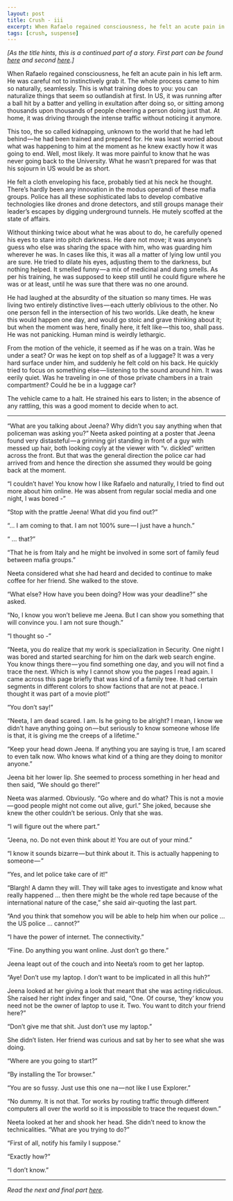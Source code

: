 ```yaml
---
layout: post
title: Crush - iii
excerpt: When Rafaelo regained consciousness, he felt an acute pain in his left arm. He was careful not to instinctively grab it. The whole process came to him so naturally, seamlessly.
tags: [crush, suspense]
---
```

<i>[As the title hints, this is a continued part of a story. First part can be found <a href="https://shikha-aggarwal.github.io/2019-03-26-Crush/" class="post-read-more">here</a> and second <a href="https://shikha-aggarwal.github.io/2019-04-02-Crush-Part-2/" class="post-read-more">here</a>.]</i>

When Rafaelo regained consciousness, he felt an acute pain in his left arm. He was careful not to instinctively grab it. The whole process came to him so naturally, seamlessly. This is what training does to you: you can naturalize things that seem so outlandish at first. In US, it was running after a ball hit by a batter and yelling in exultation after doing so, or sitting among thousands upon thousands of people cheering a person doing just that. At home, it was driving through the intense traffic without noticing it anymore.

This too, the so called kidnapping, unknown to the world that he had left behind — he had been trained and prepared for. He was least worried about what was happening to him at the moment as he knew exactly how it was going to end. Well, most likely. It was more painful to know that he was never going back to the University. What he wasn’t prepared for was that his sojourn in US would be as short.

He felt a cloth enveloping his face, probably tied at his neck he thought. There’s hardly been any innovation in the modus operandi of these mafia groups. Police has all these sophisticated labs to develop combative technologies like drones and drone detectors, and still groups manage their leader’s escapes by digging underground tunnels. He mutely scoffed at the state of affairs.

Without thinking twice about what he was about to do, he carefully opened his eyes to stare into pitch darkness. He dare not move; it was anyone’s guess who else was sharing the space with him, who was guarding him wherever he was. In cases like this, it was all a matter of lying low until you are sure. He tried to dilate his eyes, adjusting them to the darkness, but nothing helped. It smelled funny — a mix of medicinal and dung smells. As per his training, he was supposed to keep still until he could figure where he was or at least, until he was sure that there was no one around.

He had laughed at the absurdity of the situation so many times. He was living two entirely distinctive lives — each utterly oblivious to the other. No one person fell in the intersection of his two worlds. Like death, he knew this would happen one day, and would go stoic and grave thinking about it; but when the moment was here, finally here, it felt like — this too, shall pass. He was not panicking. Human mind is weirdly lethargic.

From the motion of the vehicle, it seemed as if he was on a train. Was he under a seat? Or was he kept on top shelf as of a luggage? It was a very hard surface under him, and suddenly he felt cold on his back. He quickly tried to focus on something else — listening to the sound around him. It was eerily quiet. Was he traveling in one of those private chambers in a train compartment? Could he be in a luggage car?

The vehicle came to a halt. He strained his ears to listen; in the absence of any rattling, this was a good moment to decide when to act.

*******************

“What are you talking about Jeena? Why didn’t you say anything when that policeman was asking you?” Neeta asked pointing at a poster that Jeena found very distasteful — a grinning girl standing in front of a guy with messed up hair, both looking coyly at the viewer with “v. dickled” written across the front. But that was the general direction the police car had arrived from and hence the direction she assumed they would be going back at the moment.

“I couldn’t have! You know how I like Rafaelo and naturally, I tried to find out more about him online. He was absent from regular social media and one night, I was bored -”

“Stop with the prattle Jeena! What did you find out?”

“… I am coming to that. I am not 100% sure — I just have a hunch.”

“ … that?”

“That he is from Italy and he might be involved in some sort of family feud between mafia groups.”

Neeta considered what she had heard and decided to continue to make coffee for her friend. She walked to the stove.

“What else? How have you been doing? How was your deadline?” she asked.

“No, I know you won’t believe me Jeena. But I can show you something that will convince you. I am not sure though.”

“I thought so -”

“Neeta, you do realize that my work is specialization in Security. One night I was bored and started searching for him on the dark web search engine. You know things there — you find something one day, and you will not find a trace the next. Which is why I cannot show you the pages I read again. I came across this page briefly that was kind of a family tree. It had certain segments in different colors to show factions that are not at peace. I thought it was part of a movie plot!”

“You don’t say!”

“Neeta, I am dead scared. I am. Is he going to be alright? I mean, I know we didn’t have anything going on — but seriously to know someone whose life is that, it is giving me the creeps of a lifetime.”

“Keep your head down Jeena. If anything you are saying is true, I am scared to even talk now. Who knows what kind of a thing are they doing to monitor anyone.”

Jeena bit her lower lip. She seemed to process something in her head and then said, “We should go there!”

Neeta was alarmed. Obviously. “Go where and do what? This is not a movie — good people might not come out alive, gurl.” She joked, because she knew the other couldn’t be serious. Only that she was.

“I will figure out the where part.”

“Jeena, no. Do not even think about it! You are out of your mind.”

“I know it sounds bizarre — but think about it. This is actually happening to someone — ”

“Yes, and let police take care of it!”

“Blargh! A damn they will. They will take ages to investigate and know what really happened … then there might be the whole red tape because of the international nature of the case,” she said air-quoting the last part.

“And you think that somehow you will be able to help him when our police … the US police … cannot?”

“I have the power of internet. The connectivity.”

“Fine. Do anything you want online. Just don’t go there.”

Jeena leapt out of the couch and into Neeta’s room to get her laptop.

“Aye! Don’t use my laptop. I don’t want to be implicated in all this huh?”

Jeena looked at her giving a look that meant that she was acting ridiculous. She raised her right index finger and said, “One. Of course, ‘they’ know you need not be the owner of laptop to use it. Two. You want to ditch your friend here?”

“Don’t give me that shit. Just don’t use my laptop.”

She didn’t listen. Her friend was curious and sat by her to see what she was doing.

“Where are you going to start?”

“By installing the Tor browser.”

“You are so fussy. Just use this one na — not like I use Explorer.”

“No dummy. It is not that. Tor works by routing traffic through different computers all over the world so it is impossible to trace the request down.”

Neeta looked at her and shook her head. She didn’t need to know the technicalities. “What are you trying to do?”

“First of all, notify his family I suppose.”

“Exactly how?”

“I don’t know.”

************

<i>Read the next and final part <a href="https://shikha-aggarwal.github.io/2019-04-11-Crush-Part-4/" class="post-read-more">here</a>.</i>
